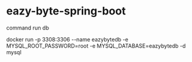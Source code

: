 # eazy-byte-spring-boot

command run db

docker run -p 3308:3306 --name eazybytedb -e MYSQL_ROOT_PASSWORD=root -e MYSQL_DATABASE=eazybytedb -d mysql


